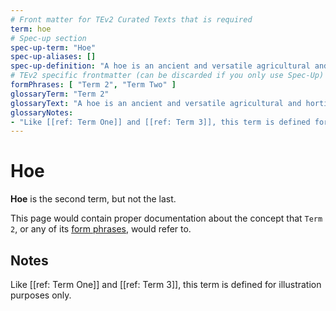 ```yaml
---
# Front matter for TEv2 Curated Texts that is required
term: hoe
# Spec-up section
spec-up-term: "Hoe"
spec-up-aliases: []
spec-up-definition: "A hoe is an ancient and versatile agricultural and horticultural hand tool used to shape soil, remove weeds, clear soil, and harvest root crops. Shaping the soil includes piling soil around the base of plants (hilling), digging narrow furrows (drills) and shallow trenches for planting seeds or bulbs. Weeding with a hoe includes agitating the surface of the soil or cutting foliage from roots, and clearing the soil of old roots and crop residues. Hoes for digging and moving soil are used to harvest root crops such as potatoes."
# TEv2 specific frontmatter (can be discarded if you only use Spec-Up)
formPhrases: [ "Term 2", "Term Two" ]
glossaryTerm: "Term 2"
glossaryText: "A hoe is an ancient and versatile agricultural and horticultural hand tool used to shape soil, remove weeds, clear soil, and harvest root crops. Shaping the soil includes piling soil around the base of plants (hilling), digging narrow furrows (drills) and shallow trenches for planting seeds or bulbs. Weeding with a hoe includes agitating the surface of the soil or cutting foliage from roots, and clearing the soil of old roots and crop residues. Hoes for digging and moving soil are used to harvest root crops such as potatoes."
glossaryNotes:
- "Like [[ref: Term One]] and [[ref: Term 3]], this term is defined for illustration purposes only."
---
```


# Hoe

**Hoe** is the second term, but not the last.

This page would contain proper documentation about the concept that `Term 2`, or any of its [form phrases](@tev2), would refer to.

## Notes

Like [[ref: Term One]] and [[ref: Term 3]], this term is defined for illustration purposes only.

